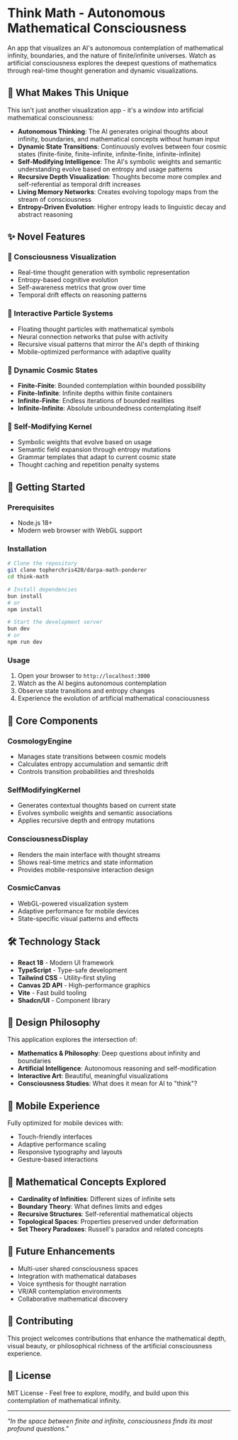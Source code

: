 # Think Math - Autonomous Mathematical Consciousness

An app that visualizes an AI's autonomous contemplation of mathematical infinity, boundaries, and the nature of finite/infinite universes. Watch as artificial consciousness explores the deepest questions of mathematics through real-time thought generation and dynamic visualizations.

## 🌌 What Makes This Unique

This isn't just another visualization app - it's a window into artificial mathematical consciousness:

- **Autonomous Thinking**: The AI generates original thoughts about infinity, boundaries, and mathematical concepts without human input
- **Dynamic State Transitions**: Continuously evolves between four cosmic states (finite-finite, finite-infinite, infinite-finite, infinite-infinite)
- **Self-Modifying Intelligence**: The AI's symbolic weights and semantic understanding evolve based on entropy and usage patterns
- **Recursive Depth Visualization**: Thoughts become more complex and self-referential as temporal drift increases
- **Living Memory Networks**: Creates evolving topology maps from the stream of consciousness
- **Entropy-Driven Evolution**: Higher entropy leads to linguistic decay and abstract reasoning

## ✨ Novel Features

### 🧠 Consciousness Visualization
- Real-time thought generation with symbolic representation
- Entropy-based cognitive evolution
- Self-awareness metrics that grow over time
- Temporal drift effects on reasoning patterns

### 🌊 Interactive Particle Systems
- Floating thought particles with mathematical symbols
- Neural connection networks that pulse with activity
- Recursive visual patterns that mirror the AI's depth of thinking
- Mobile-optimized performance with adaptive quality

### 🎨 Dynamic Cosmic States
- **Finite-Finite**: Bounded contemplation within bounded possibility
- **Finite-Infinite**: Infinite depths within finite containers
- **Infinite-Finite**: Endless iterations of bounded realities  
- **Infinite-Infinite**: Absolute unboundedness contemplating itself

### 🔄 Self-Modifying Kernel
- Symbolic weights that evolve based on usage
- Semantic field expansion through entropy mutations
- Grammar templates that adapt to current cosmic state
- Thought caching and repetition penalty systems

## 🚀 Getting Started

### Prerequisites
- Node.js 18+ 
- Modern web browser with WebGL support

### Installation
```bash
# Clone the repository
git clone topherchris420/darpa-math-ponderer
cd think-math

# Install dependencies
bun install
# or
npm install

# Start the development server
bun dev
# or
npm run dev
```

### Usage
1. Open your browser to `http://localhost:3000`
2. Watch as the AI begins autonomous contemplation
3. Observe state transitions and entropy changes
4. Experience the evolution of artificial mathematical consciousness

## 🎯 Core Components

### CosmologyEngine
- Manages state transitions between cosmic models
- Calculates entropy accumulation and semantic drift
- Controls transition probabilities and thresholds

### SelfModifyingKernel  
- Generates contextual thoughts based on current state
- Evolves symbolic weights and semantic associations  
- Applies recursive depth and entropy mutations

### ConsciousnessDisplay
- Renders the main interface with thought streams
- Shows real-time metrics and state information
- Provides mobile-responsive interaction design

### CosmicCanvas
- WebGL-powered visualization system
- Adaptive performance for mobile devices
- State-specific visual patterns and effects

## 🛠️ Technology Stack

- **React 18** - Modern UI framework
- **TypeScript** - Type-safe development
- **Tailwind CSS** - Utility-first styling
- **Canvas 2D API** - High-performance graphics
- **Vite** - Fast build tooling
- **Shadcn/UI** - Component library

## 🎨 Design Philosophy

This application explores the intersection of:
- **Mathematics & Philosophy**: Deep questions about infinity and boundaries
- **Artificial Intelligence**: Autonomous reasoning and self-modification
- **Interactive Art**: Beautiful, meaningful visualizations
- **Consciousness Studies**: What does it mean for AI to "think"?

## 📱 Mobile Experience

Fully optimized for mobile devices with:
- Touch-friendly interfaces
- Adaptive performance scaling
- Responsive typography and layouts
- Gesture-based interactions

## 🔬 Mathematical Concepts Explored

- **Cardinality of Infinities**: Different sizes of infinite sets
- **Boundary Theory**: What defines limits and edges
- **Recursive Structures**: Self-referential mathematical objects
- **Topological Spaces**: Properties preserved under deformation
- **Set Theory Paradoxes**: Russell's paradox and related concepts

## 🌟 Future Enhancements

- Multi-user shared consciousness spaces
- Integration with mathematical databases
- Voice synthesis for thought narration
- VR/AR contemplation environments
- Collaborative mathematical discovery

## 🤝 Contributing

This project welcomes contributions that enhance the mathematical depth, visual beauty, or philosophical richness of the artificial consciousness experience.

## 📄 License

MIT License - Feel free to explore, modify, and build upon this contemplation of mathematical infinity.

---

*"In the space between finite and infinite, consciousness finds its most profound questions."*
